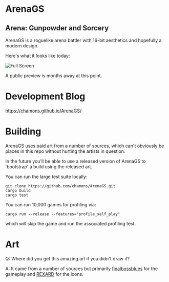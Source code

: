 # ArenaGS
## Arena: Gunpowder and Sorcery

ArenaGS is a roguelike arena battler with 16-bit aesthetics and hopefully a modern design.

Here's what it looks like today:

![Full Screen](https://chamons.github.io/ArenaGS/images/hello-world-1.jpg)

A public preview is months away at this point.

# Development Blog
https://chamons.github.io/ArenaGS/

# Building
ArenaGS uses paid art from a number of sources, which can't obviously be places in this repo without hurting the artists in question.

In the future you'll be able to use a released version of ArenaGS to 'bootstrap' a build using the released art.

You can run the large test suite locally:

```
git clone https://github.com/chamons/ArenaGS.git
cargo build
cargo test
```

You can run 10,000 games for profiling via:

```
cargo run --release --features="profile_self_play"
```

which will skip the game and run the associated profiling test.

# Art

Q: Where did you get this amazing art if you didn't draw it?

A: It came from a number of sources but primarily [finalbossblues](https://finalbossblues.itch.io/) for the gameplay and [REXARD](https://assetstore.unity.com/publishers/13229) for the icons.